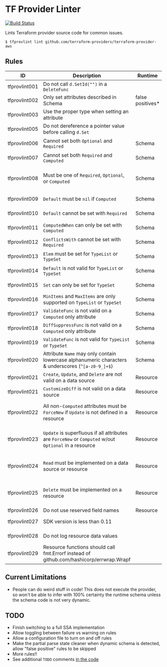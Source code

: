 # TF Provider Linter

[![Build Status](https://travis-ci.org/paultyng/tfprovlint.svg?branch=master)](https://travis-ci.org/paultyng/tfprovlint)

Lints Terraform provider source code for common issues.

```shell
$ tfprovlint lint github.com/terraform-providers/terraform-provider-aws
```

## Rules

| ID | Description | Runtime | Notes |
|---|---|---|---|
| tfprovlint001 | Do not call `d.SetId("")` in a `DeleteFunc` |  |  |
| tfprovlint002 | Only set attributes described in Schema | false positives* |  |
| tfprovlint003 | Use the proper type when setting an attribute |  |  |
| tfprovlint005 | Do not dereference a pointer value before calling `d.Set` |  |  |
| tfprovlint006 | Cannot set both `Optional` and `Required` | Schema | not yet implemented |
| tfprovlint007 | Cannot set both `Required` and `Computed` | Schema | not yet implemented |
| tfprovlint008 | Must be one of `Required`, `Optional`, or `Computed` | Schema | not yet implemented, false positives* |
| tfprovlint009 | `Default` must be `nil` if `Computed` | Schema | not yet implemented |
| tfprovlint010 | `Default` cannot be set with `Required` | Schema | not yet implemented |
| tfprovlint011 | `ComputedWhen` can only be set with `Computed` | Schema | not yet implemented |
| tfprovlint012 | `ConflictsWith` cannot be set with `Required` | Schema | not yet implemented |
| tfprovlint013 | `Elem` must be set for `TypeList` or `TypeSet` | Schema | not yet implemented |
| tfprovlint014 | `Default` is not valid for `TypeList` or `TypeSet` | Schema | not yet implemented |
| tfprovlint015 | `Set` can only be set for `TypeSet` | Schema | not yet implemented |
| tfprovlint016 | `MinItems` and `MaxItems` are only supported on `TypeList` or `TypeSet` | Schema | not yet implemented |
| tfprovlint017 | `ValidateFunc` is not valid on a `Computed` only attribute | Schema | not yet implemented |
| tfprovlint018 | `DiffSuppressFunc` is not valid on a `Computed` only attribute | Schema | not yet implemented |
| tfprovlint019 | `ValidateFunc` is not valid for `TypeList` or `TypeSet` | Schema | not yet implemented |
| tfprovlint020 | Attribute `Name` may only contain lowercase alphanumeric characters & underscores (`^[a-z0-9_]+$`) | Schema | not yet implemented |
| tfprovlint021 | `Create`, `Update`, and `Delete` are not valid on a data source | Resource | not yet implemented |
| tfprovlint021 | `CustomizeDiff` is not valid on a data source | Resource | not yet implemented |
| tfprovlint022 | All non-`Computed` attributes must be `ForceNew` if `Update` is not defined in a resource | Resource | not yet implemented, false positives* |
| tfprovlint023 | `Update` is superfluous if all attributes are `ForceNew` or `Computed` w/out `Optional` in a resource | Resource | not yet implemented, false positives* |
| tfprovlint024 | `Read` must be implemented on a data source or resource | Resource | not yet implemented, false positives* |
| tfprovlint025 | `Delete` must be implemented on a resource | Resource | not yet implemented, false positives* |
| tfprovlint026 | Do not use reserved field names | Resource |  |
| tfprovlint027 | SDK version is less than 0.11 |  | not yet implemented |
| tfprovlint028 | Do not log resource data values |  | not yet implemented |
| tfprovlint029 | Resource functions should call fmt.Errorf instead of github.com/hashicorp/errwrap.Wrapf |  |  |

<!-- TODO: add rules from the importer's InternalValidate -->

## Current Limitations

* People can do weird stuff in code! This does not execute the provider, so won't be able to infer with 100% certainty the runtime schema unless the schema code is not very dynamic.

## TODO

* Finish switching to a full SSA implementation
* Allow toggling between failure vs warning on rules
* Allow a configuration file to turn on and off rules
* Make the partial parse state cleaner when dynamic schema is detected, allow "false positive" rules to be skipped
* More rules!!
* See additional `TODO` comments [in the code](https://github.com/paultyng/tfprovlint/search?l=Go&q=TODO&type=)
